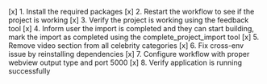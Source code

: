 [x] 1. Install the required packages
[x] 2. Restart the workflow to see if the project is working
[x] 3. Verify the project is working using the feedback tool
[x] 4. Inform user the import is completed and they can start building, mark the import as completed using the complete_project_import tool
[x] 5. Remove video section from all celebrity categories
[x] 6. Fix cross-env issue by reinstalling dependencies
[x] 7. Configure workflow with proper webview output type and port 5000
[x] 8. Verify application is running successfully